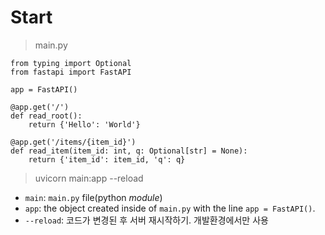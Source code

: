 # Start

> main.py

    from typing import Optional
    from fastapi import FastAPI

    app = FastAPI()

    @app.get('/')
    def read_root():
        return {'Hello': 'World'}

    @app.get('/items/{item_id}')
    def read_item(item_id: int, q: Optional[str] = None):
        return {'item_id': item_id, 'q': q}


> uvicorn main:app --reload

- `main`: `main.py` file(python *module*)
- `app`: the object created inside of `main.py` with the line `app = FastAPI()`.
- `--reload`: 코드가 변경된 후 서버 재시작하기. 개발환경에서만 사용